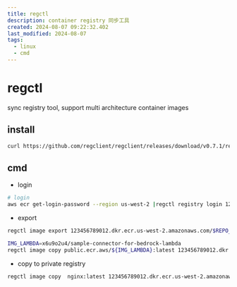```yaml
---
title: regctl
description: container registry 同步工具
created: 2024-08-07 09:22:32.402
last_modified: 2024-08-07
tags:
  - linux
  - cmd
---
```


# regctl
sync registry tool, support multi architecture container images

## install
```sh
curl https://github.com/regclient/regclient/releases/download/v0.7.1/regctl-linux-amd64

```

## cmd
- login
```sh
# login
aws ecr get-login-password --region us-west-2 |regctl registry login 123456789012.dkr.ecr.us-west-2.amazonaws.com --user AWS --pass-stdin
```
- export
```sh
regctl image export 123456789012.dkr.ecr.us-west-2.amazonaws.com/$REPO_PREFIX/$IMG_LAMBDA:latest /dev/null

IMG_LAMBDA=x6u9o2u4/sample-connector-for-bedrock-lambda
regctl image copy public.ecr.aws/${IMG_LAMBDA}:latest 123456789012.dkr.ecr.us-west-2.amazonaws.com/brconn/${IMG_LAMBDA}:latest

```
- copy to private registry
```sh
regctl image copy  nginx:latest 123456789012.dkr.ecr.us-west-2.amazonaws.com/nginx

```





